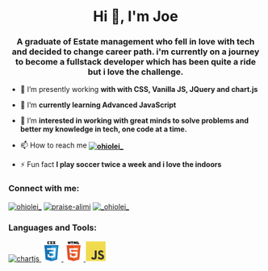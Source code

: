 <h1 align="center">Hi 👋, I'm Joe</h1>
<h3 align="center">A graduate of Estate management who fell in love with tech and decided to change career path. i'm currently on a journey to become a fullstack developer which has been quite a ride but i love the challenge.</h3>

- 🔭 I’m presently working **with with CSS, Vanilla JS, JQuery and chart.js**

- 🌱 I’m **currently learning Advanced JavaScript**

- 👯 I’m **interested in working with great minds to solve problems and better my knowledge in tech, one code at a time.**

- 📫 How to reach me **<a href="https://twitter.com/ohiolei_" target="blank"><img align="center" src="https://raw.githubusercontent.com/rahuldkjain/github-profile-readme-generator/master/src/images/icons/Social/twitter.svg" alt="ohiolei_" height="30" width="40" /></a>**

- ⚡ Fun fact **I play soccer twice a week and i love the indoors**

<h3 align="left">Connect with me:</h3>
<p align="left">
<a href="https://twitter.com/ohiolei_" target="blank"><img align="center" src="https://raw.githubusercontent.com/rahuldkjain/github-profile-readme-generator/master/src/images/icons/Social/twitter.svg" alt="ohiolei_" height="30" width="40" /></a>
<a href="https://linkedin.com/in/praise-alimi" target="blank"><img align="center" src="https://raw.githubusercontent.com/rahuldkjain/github-profile-readme-generator/master/src/images/icons/Social/linked-in-alt.svg" alt="praise-alimi" height="30" width="40" /></a>
<a href="https://instagram.com/_ohiolei_" target="blank"><img align="center" src="https://raw.githubusercontent.com/rahuldkjain/github-profile-readme-generator/master/src/images/icons/Social/instagram.svg" alt="_ohiolei_" height="30" width="40" /></a>
</p>

<h3 align="left">Languages and Tools:</h3>
<p align="left"> <a href="https://www.chartjs.org" target="_blank" rel="noreferrer"> <img src="https://www.chartjs.org/media/logo-title.svg" alt="chartjs" width="40" height="40"/> </a> <a href="https://www.w3schools.com/css/" target="_blank" rel="noreferrer"> <img src="https://raw.githubusercontent.com/devicons/devicon/master/icons/css3/css3-original-wordmark.svg" alt="css3" width="40" height="40"/> </a> <a href="https://www.w3.org/html/" target="_blank" rel="noreferrer"> <img src="https://raw.githubusercontent.com/devicons/devicon/master/icons/html5/html5-original-wordmark.svg" alt="html5" width="40" height="40"/> </a> <a href="https://developer.mozilla.org/en-US/docs/Web/JavaScript" target="_blank" rel="noreferrer"> <img src="https://raw.githubusercontent.com/devicons/devicon/master/icons/javascript/javascript-original.svg" alt="javascript" width="40" height="40"/> </a> </p>


<!---
Joe-Praise/Joe-Praise is a ✨ special ✨ repository because its `README.md` (this file) appears on your GitHub profile.
You can click the Preview link to take a look at your changes.
--->
